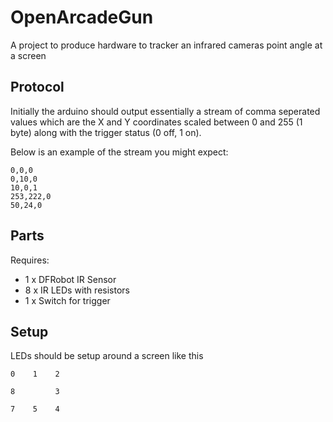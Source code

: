 # OpenArcadeGun

A project to produce hardware to tracker an infrared cameras point angle at a screen

## Protocol

Initially the arduino should output essentially a stream of comma seperated values which are the X and Y coordinates scaled between 0 and 255 (1 byte) along with the trigger status (0 off, 1 on).

Below is an example of the stream you might expect:

```
0,0,0
0,10,0
10,0,1
253,222,0
50,24,0
```

## Parts

Requires:

- 1 x DFRobot IR Sensor
- 8 x IR LEDs with resistors
- 1 x Switch for trigger

## Setup

LEDs should be setup around a screen like this

```
0    1    2
          
8         3
          
7    5    4
```

